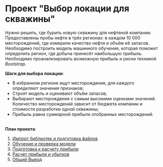 # Проект "Выбор локации для скважины"

Нужно решить, где бурить новую скважину для нефтяной компании.
Предоставлены пробы нефти в трёх регионах: в каждом 10 000 месторождений, где измерили качество нефти и объём её запасов. Необходимо построить модель машинного обучения, которая поможет определить регион, где добыча принесёт наибольшую прибыль. Необходимо проанализировать возможную прибыль и риски техникой *Bootstrap.*

**Шаги для выбора локации**:

- В избранном регионе ищут месторождения, для каждого определяют значения признаков;
- Строят модель и оценивают объём запасов;
- Выбирают месторождения с самым высокими оценками значений. Количество месторождений зависит от бюджета компании и стоимости разработки одной скважины;
- Прибыль равна суммарной прибыли отобранных месторождений.

<br>**План проекта**:
1. [Импорт библиотек и подготовка файлов](#import)
2. [Обучение и проверка модели](#model_training)
3. [Подготовка к расчету прибыли](#profit_calculation)
4. [Расчет прибыли и убытков](#profit_appraisal)
5. [Общий Вывод](#conclusion)
